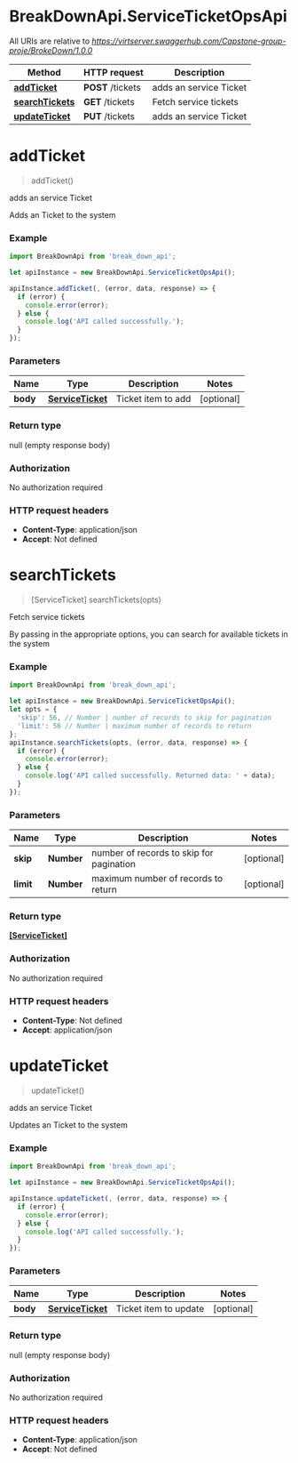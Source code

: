# BreakDownApi.ServiceTicketOpsApi

All URIs are relative to *https://virtserver.swaggerhub.com/Capstone-group-proje/BrokeDown/1.0.0*

Method | HTTP request | Description
------------- | ------------- | -------------
[**addTicket**](ServiceTicketOpsApi.md#addTicket) | **POST** /tickets | adds an service Ticket
[**searchTickets**](ServiceTicketOpsApi.md#searchTickets) | **GET** /tickets | Fetch service tickets
[**updateTicket**](ServiceTicketOpsApi.md#updateTicket) | **PUT** /tickets | adds an service Ticket

<a name="addTicket"></a>
# **addTicket**
> addTicket()

adds an service Ticket

Adds an Ticket to the system

### Example
```javascript
import BreakDownApi from 'break_down_api';

let apiInstance = new BreakDownApi.ServiceTicketOpsApi();

apiInstance.addTicket(, (error, data, response) => {
  if (error) {
    console.error(error);
  } else {
    console.log('API called successfully.');
  }
});
```

### Parameters

Name | Type | Description  | Notes
------------- | ------------- | ------------- | -------------
 **body** | [**ServiceTicket**](ServiceTicket.md)| Ticket item to add | [optional] 

### Return type

null (empty response body)

### Authorization

No authorization required

### HTTP request headers

 - **Content-Type**: application/json
 - **Accept**: Not defined

<a name="searchTickets"></a>
# **searchTickets**
> [ServiceTicket] searchTickets(opts)

Fetch service tickets

By passing in the appropriate options, you can search for available tickets in the system

### Example
```javascript
import BreakDownApi from 'break_down_api';

let apiInstance = new BreakDownApi.ServiceTicketOpsApi();
let opts = { 
  'skip': 56, // Number | number of records to skip for pagination
  'limit': 56 // Number | maximum number of records to return
};
apiInstance.searchTickets(opts, (error, data, response) => {
  if (error) {
    console.error(error);
  } else {
    console.log('API called successfully. Returned data: ' + data);
  }
});
```

### Parameters

Name | Type | Description  | Notes
------------- | ------------- | ------------- | -------------
 **skip** | **Number**| number of records to skip for pagination | [optional] 
 **limit** | **Number**| maximum number of records to return | [optional] 

### Return type

[**[ServiceTicket]**](ServiceTicket.md)

### Authorization

No authorization required

### HTTP request headers

 - **Content-Type**: Not defined
 - **Accept**: application/json

<a name="updateTicket"></a>
# **updateTicket**
> updateTicket()

adds an service Ticket

Updates an Ticket to the system

### Example
```javascript
import BreakDownApi from 'break_down_api';

let apiInstance = new BreakDownApi.ServiceTicketOpsApi();

apiInstance.updateTicket(, (error, data, response) => {
  if (error) {
    console.error(error);
  } else {
    console.log('API called successfully.');
  }
});
```

### Parameters

Name | Type | Description  | Notes
------------- | ------------- | ------------- | -------------
 **body** | [**ServiceTicket**](ServiceTicket.md)| Ticket item to update | [optional] 

### Return type

null (empty response body)

### Authorization

No authorization required

### HTTP request headers

 - **Content-Type**: application/json
 - **Accept**: Not defined

